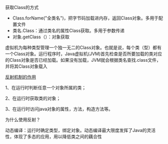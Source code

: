 获取Class的方式

- Class.forName("全类名")，把字节码加载进内存，返回Class对象。多用于配置文件
- 类名.Class：通过类名的属性Class获取。多用于参数传递
- 对象.getClass（）：对象获取

虚拟机为每种类型管理一个独一无二的Class对象。也就是说，每个类（型）都有一个Class对象。运行程序时，Java虚拟机(JVM)首先检查是否所要加载的类对应的Class对象是否已经加载。如果没有加载，JVM就会根据类名查找.class文件，并将其Class对象载入

[反射机制的作用](http://hollischuang.gitee.io/tobetopjavaer/#/basics/java-basic/ioc-implement-with-factory-and-reflection?id=反射机制的作用)

1、在运行时判断任意一个对象所属的类；

2、在运行时获取类的对象；

3、在运行时访问java对象的属性，方法，构造方法等。

为什么使用反射？

动态编译：运行时确定类型，绑定对象。动态编译最大限度发挥了Java的灵活性，体现了多态的应用，用以降低类之间的藕合性

